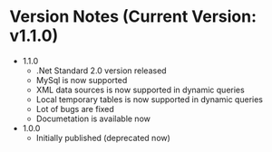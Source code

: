 Version Notes (Current Version: v1.1.0)
=======================================
* 1.1.0
    * .Net Standard 2.0 version released
	* MySql is now supported
	* XML data sources is now supported in dynamic queries
	* Local temporary tables is now supported in dynamic queries
	* Lot of bugs are fixed
	* Documetation is available now	
* 1.0.0
    * Initially published (deprecated now)
